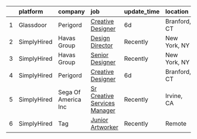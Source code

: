 

|    | platform    | company             | job                                                                                                                                                                                                                                                                                     | update_time   | location     |
|---:|:------------|:--------------------|:----------------------------------------------------------------------------------------------------------------------------------------------------------------------------------------------------------------------------------------------------------------------------------------|:--------------|:-------------|
|  1 | Glassdoor   | Perigord            | [Creative Designer](https://www.glassdoor.com/partner/jobListing.htm?pos=101&ao=1136043&s=58&guid=00000182394a9828a1b6ffcc868b0473&src=GD_JOB_AD&t=SR&vt=w&ea=1&cs=1_737d6572&cb=1658818566312&jobListingId=1008016236562&jrtk=3-0-1g8skl62fk27r801-1g8skl62vjijf800-2d2da7d0de16f4a9-) | 6d            | Branford, CT |
|  2 | SimplyHired | Havas Group         | [Design Director](https://www.simplyhired.com/job/g9cpQpFs2CYEee5ADRe5RsISAoMSawJlLBxLSyjYTCdbtO9uCDz61Q?q=creative+artworker)                                                                                                                                                          | Recently      | New York, NY |
|  3 | SimplyHired | Havas Group         | [Senior Designer](https://www.simplyhired.com/job/Ufnn0ntlF8zhs3BC_pTwoVRY-qkuORpMwQEYesU5fJshcmSuNnTahQ?q=creative+artworker)                                                                                                                                                          | Recently      | New York, NY |
|  4 | SimplyHired | Perigord            | [Creative Designer](https://www.simplyhired.com/job/vlyB3tmecvpjVjGFR6T5AdeVavhbe36i0AfSywo44g2ozW67UEHMug?q=creative+artworker)                                                                                                                                                        | 6d            | Branford, CT |
|  5 | SimplyHired | Sega Of America Inc | [Sr Creative Services Manager](https://www.simplyhired.com/job/9YF_1yT0W8DRWaXON1hbMgSAsjZYHgEtsJ5LYUCpzoub8VqZBS_C9w?q=creative+artworker)                                                                                                                                             | Recently      | Irvine, CA   |
|  6 | SimplyHired | Tag                 | [Junior Artworker](https://www.simplyhired.com/job/hlo-U83LVO0wc3WpfZ6i19hswf8VgkIu-UIbYVpoDKJeJejVZ7npVA?q=creative+artworker)                                                                                                                                                         | Recently      | Remote       |